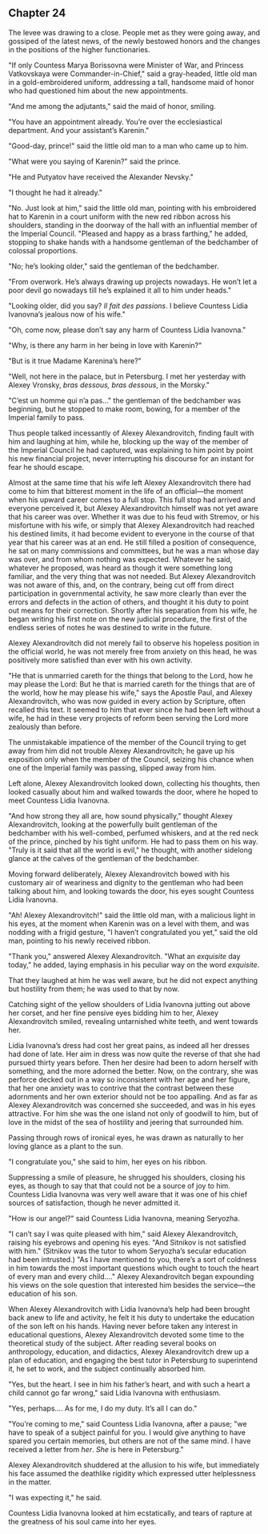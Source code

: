 ## Chapter 24


The levee was drawing to a close. People met as they were going away,
and gossiped of the latest news, of the newly bestowed honors and the
changes in the positions of the higher functionaries.

"If only Countess Marya Borissovna were Minister of War, and Princess
Vatkovskaya were Commander-in-Chief," said a gray-headed, little old man
in a gold-embroidered uniform, addressing a tall, handsome maid of honor
who had questioned him about the new appointments.

"And me among the adjutants," said the maid of honor, smiling.

"You have an appointment already. You’re over the ecclesiastical
department. And your assistant’s Karenin."

"Good-day, prince!" said the little old man to a man who came up to him.

"What were you saying of Karenin?" said the prince.

"He and Putyatov have received the Alexander Nevsky."

"I thought he had it already."

"No. Just look at him," said the little old man, pointing with his
embroidered hat to Karenin in a court uniform with the new red ribbon
across his shoulders, standing in the doorway of the hall with an
influential member of the Imperial Council. "Pleased and happy as a
brass farthing," he added, stopping to shake hands with a handsome
gentleman of the bedchamber of colossal proportions.

"No; he’s looking older," said the gentleman of the bedchamber.

"From overwork. He’s always drawing up projects nowadays. He won’t let a
poor devil go nowadays till he’s explained it all to him under heads."

"Looking older, did you say? _Il fait des passions_. I believe Countess
Lidia Ivanovna’s jealous now of his wife."

"Oh, come now, please don’t say any harm of Countess Lidia Ivanovna."

"Why, is there any harm in her being in love with Karenin?"

"But is it true Madame Karenina’s here?"

"Well, not here in the palace, but in Petersburg. I met her yesterday
with Alexey Vronsky, _bras dessous, bras dessous_, in the Morsky."

"C’est un homme qui n’a pas..." the gentleman of the bedchamber was
beginning, but he stopped to make room, bowing, for a member of the
Imperial family to pass.

Thus people talked incessantly of Alexey Alexandrovitch, finding fault
with him and laughing at him, while he, blocking up the way of the
member of the Imperial Council he had captured, was explaining to him
point by point his new financial project, never interrupting his
discourse for an instant for fear he should escape.

Almost at the same time that his wife left Alexey Alexandrovitch there
had come to him that bitterest moment in the life of an official—the
moment when his upward career comes to a full stop. This full stop had
arrived and everyone perceived it, but Alexey Alexandrovitch himself was
not yet aware that his career was over. Whether it was due to his feud
with Stremov, or his misfortune with his wife, or simply that Alexey
Alexandrovitch had reached his destined limits, it had become evident to
everyone in the course of that year that his career was at an end. He
still filled a position of consequence, he sat on many commissions and
committees, but he was a man whose day was over, and from whom nothing
was expected. Whatever he said, whatever he proposed, was heard as
though it were something long familiar, and the very thing that was not
needed. But Alexey Alexandrovitch was not aware of this, and, on the
contrary, being cut off from direct participation in governmental
activity, he saw more clearly than ever the errors and defects in the
action of others, and thought it his duty to point out means for their
correction. Shortly after his separation from his wife, he began writing
his first note on the new judicial procedure, the first of the endless
series of notes he was destined to write in the future.

Alexey Alexandrovitch did not merely fail to observe his hopeless
position in the official world, he was not merely free from anxiety on
this head, he was positively more satisfied than ever with his own
activity.

"He that is unmarried careth for the things that belong to the Lord, how
he may please the Lord: But he that is married careth for the things
that are of the world, how he may please his wife," says the Apostle
Paul, and Alexey Alexandrovitch, who was now guided in every action by
Scripture, often recalled this text. It seemed to him that ever since he
had been left without a wife, he had in these very projects of reform
been serving the Lord more zealously than before.

The unmistakable impatience of the member of the Council trying to get
away from him did not trouble Alexey Alexandrovitch; he gave up his
exposition only when the member of the Council, seizing his chance when
one of the Imperial family was passing, slipped away from him.

Left alone, Alexey Alexandrovitch looked down, collecting his thoughts,
then looked casually about him and walked towards the door, where he
hoped to meet Countess Lidia Ivanovna.

"And how strong they all are, how sound physically," thought Alexey
Alexandrovitch, looking at the powerfully built gentleman of the
bedchamber with his well-combed, perfumed whiskers, and at the red neck
of the prince, pinched by his tight uniform. He had to pass them on his
way. "Truly is it said that all the world is evil," he thought, with
another sidelong glance at the calves of the gentleman of the
bedchamber.

Moving forward deliberately, Alexey Alexandrovitch bowed with his
customary air of weariness and dignity to the gentleman who had been
talking about him, and looking towards the door, his eyes sought
Countess Lidia Ivanovna.

"Ah! Alexey Alexandrovitch!" said the little old man, with a malicious
light in his eyes, at the moment when Karenin was on a level with them,
and was nodding with a frigid gesture, "I haven’t congratulated you
yet," said the old man, pointing to his newly received ribbon.

"Thank you," answered Alexey Alexandrovitch. "What an _exquisite_ day
today," he added, laying emphasis in his peculiar way on the word
_exquisite_.

That they laughed at him he was well aware, but he did not expect
anything but hostility from them; he was used to that by now.

Catching sight of the yellow shoulders of Lidia Ivanovna jutting out
above her corset, and her fine pensive eyes bidding him to her, Alexey
Alexandrovitch smiled, revealing untarnished white teeth, and went
towards her.

Lidia Ivanovna’s dress had cost her great pains, as indeed all her
dresses had done of late. Her aim in dress was now quite the reverse of
that she had pursued thirty years before. Then her desire had been to
adorn herself with something, and the more adorned the better. Now, on
the contrary, she was perforce decked out in a way so inconsistent with
her age and her figure, that her one anxiety was to contrive that the
contrast between these adornments and her own exterior should not be too
appalling. And as far as Alexey Alexandrovitch was concerned she
succeeded, and was in his eyes attractive. For him she was the one
island not only of goodwill to him, but of love in the midst of the sea
of hostility and jeering that surrounded him.

Passing through rows of ironical eyes, he was drawn as naturally to her
loving glance as a plant to the sun.

"I congratulate you," she said to him, her eyes on his ribbon.

Suppressing a smile of pleasure, he shrugged his shoulders, closing his
eyes, as though to say that that could not be a source of joy to him.
Countess Lidia Ivanovna was very well aware that it was one of his chief
sources of satisfaction, though he never admitted it.

"How is our angel?" said Countess Lidia Ivanovna, meaning Seryozha.

"I can’t say I was quite pleased with him," said Alexey Alexandrovitch,
raising his eyebrows and opening his eyes. "And Sitnikov is not
satisfied with him." (Sitnikov was the tutor to whom Seryozha’s secular
education had been intrusted.) "As I have mentioned to you, there’s a
sort of coldness in him towards the most important questions which ought
to touch the heart of every man and every child...." Alexey
Alexandrovitch began expounding his views on the sole question that
interested him besides the service—the education of his son.

When Alexey Alexandrovitch with Lidia Ivanovna’s help had been brought
back anew to life and activity, he felt it his duty to undertake the
education of the son left on his hands. Having never before taken any
interest in educational questions, Alexey Alexandrovitch devoted some
time to the theoretical study of the subject. After reading several
books on anthropology, education, and didactics, Alexey Alexandrovitch
drew up a plan of education, and engaging the best tutor in Petersburg
to superintend it, he set to work, and the subject continually absorbed
him.

"Yes, but the heart. I see in him his father’s heart, and with such a
heart a child cannot go far wrong," said Lidia Ivanovna with enthusiasm.

"Yes, perhaps.... As for me, I do my duty. It’s all I can do."

"You’re coming to me," said Countess Lidia Ivanovna, after a pause; "we
have to speak of a subject painful for you. I would give anything to
have spared you certain memories, but others are not of the same mind. I
have received a letter from _her_. _She_ is here in Petersburg."

Alexey Alexandrovitch shuddered at the allusion to his wife, but
immediately his face assumed the deathlike rigidity which expressed
utter helplessness in the matter.

"I was expecting it," he said.

Countess Lidia Ivanovna looked at him ecstatically, and tears of rapture
at the greatness of his soul came into her eyes.



